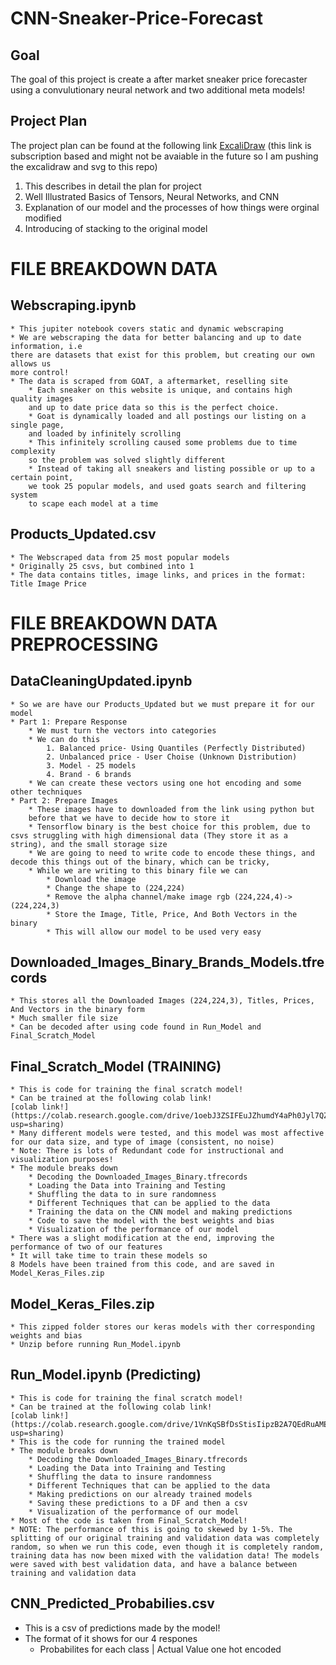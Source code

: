 # CNN-Sneaker-Price-Forecast

## Goal
The goal of this project is create a after market sneaker price forecaster using a convulutionary neural network and two additional meta models!

## Project Plan
The project plan can be found at the following link 
[ExcaliDraw](https://app.excalidraw.com/s/CmEgiggUrt/79jFijhFFDF)
(this link is subscription based and might not be avaiable in the future
so I am pushing the excalidraw and svg to this repo)
1. This describes in detail the plan for project
2. Well Illustrated Basics of Tensors, Neural Networks, and CNN
3. Explanation of our model and the processes of how things were orginal modified
4. Introducing of stacking to the original model

# FILE BREAKDOWN DATA

## Webscraping.ipynb
    * This jupiter notebook covers static and dynamic webscraping 
    * We are webscraping the data for better balancing and up to date information, i.e
    there are datasets that exist for this problem, but creating our own allows us 
    more control!
    * The data is scraped from GOAT, a aftermarket, reselling site
        * Each sneaker on this website is unique, and contains high quality images
        and up to date price data so this is the perfect choice. 
        * Goat is dynamically loaded and all postings our listing on a single page,
        and loaded by infinitely scrolling
        * This infinitely scrolling caused some problems due to time complexity
        so the problem was solved slightly different
        * Instead of taking all sneakers and listing possible or up to a certain point,
        we took 25 popular models, and used goats search and filtering system
        to scape each model at a time

## Products_Updated.csv
    * The Webscraped data from 25 most popular models
    * Originally 25 csvs, but combined into 1
    * The data contains titles, image links, and prices in the format:
    Title Image Price  

# FILE BREAKDOWN DATA PREPROCESSING

## DataCleaningUpdated.ipynb
    * So we are have our Products_Updated but we must prepare it for our model
    * Part 1: Prepare Response
        * We must turn the vectors into categories
        * We can do this
            1. Balanced price- Using Quantiles (Perfectly Distributed)
            2. Unbalanced price - User Choise (Unknown Distribution)
            3. Model - 25 models
            4. Brand - 6 brands 
        * We can create these vectors using one hot encoding and some other techniques
    * Part 2: Prepare Images
        * These images have to downloaded from the link using python but
        before that we have to decide how to store it
        * Tensorflow binary is the best choice for this problem, due to csvs struggling with high dimensional data (They store it as a string), and the small storage size
        * We are going to need to write code to encode these things, and decode this things out of the binary, which can be tricky, 
        * While we are writing to this binary file we can
            * Download the image 
            * Change the shape to (224,224)
            * Remove the alpha channel/make image rgb (224,224,4)->(224,224,3)
            * Store the Image, Title, Price, And Both Vectors in the binary
            * This will allow our model to be used very easy

##  Downloaded_Images_Binary_Brands_Models.tfrecords
    * This stores all the Downloaded Images (224,224,3), Titles, Prices, And Vectors in the binary form
    * Much smaller file size
    * Can be decoded after using code found in Run_Model and Final_Scratch_Model


## Final_Scratch_Model (TRAINING) 
    * This is code for training the final scratch model!
    * Can be trained at the following colab link!
    [colab link!](https://colab.research.google.com/drive/1oebJ3ZSIFEuJZhumdY4aPh0Jyl7QZ38E?usp=sharing)
    * Many different models were tested, and this model was most affective for our data size, and type of image (consistent, no noise)
    * Note: There is lots of Redundant code for instructional and visualization purposes!
    * The module breaks down 
        * Decoding the Downloaded_Images_Binary.tfrecords
        * Loading the Data into Training and Testing
        * Shuffling the data to in sure randomness
        * Different Techniques that can be applied to the data
        * Training the data on the CNN model and making predictions
        * Code to save the model with the best weights and bias
        * Visualization of the performance of our model
    * There was a slight modification at the end, improving the performance of two of our features
    * It will take time to train these models so
    8 Models have been trained from this code, and are saved in Model_Keras_Files.zip

## Model_Keras_Files.zip
    * This zipped folder stores our keras models with ther corresponding weights and bias
    * Unzip before running Run_Model.ipynb

## Run_Model.ipynb (Predicting)
    * This is code for training the final scratch model!
    * Can be trained at the following colab link!
    [colab link!](https://colab.research.google.com/drive/1VnKqSBfDsStisIipzB2A7QEdRuAMELhe?usp=sharing)
    * This is the code for running the trained model 
    * The module breaks down 
        * Decoding the Downloaded_Images_Binary.tfrecords
        * Loading the Data into Training and Testing
        * Shuffling the data to insure randomness
        * Different Techniques that can be applied to the data
        * Making predictions on our already trained models
        * Saving these predictions to a DF and then a csv
        * Visualization of the performance of our model
    * Most of the code is taken from Final_Scratch_Model!
    * NOTE: The performance of this is going to skewed by 1-5%. The splitting of our original training and validation data was completely random, so when we run this code, even though it is completely random, training data has now been mixed with the validation data! The models were saved with best validation data, and have a balance between training and validation data

## CNN_Predicted_Probabilies.csv
 * This is a csv of predictions made by the model!
 * The format of it shows for our 4 respones
    *  Probabilites for each class | Actual Value one hot encoded




        




